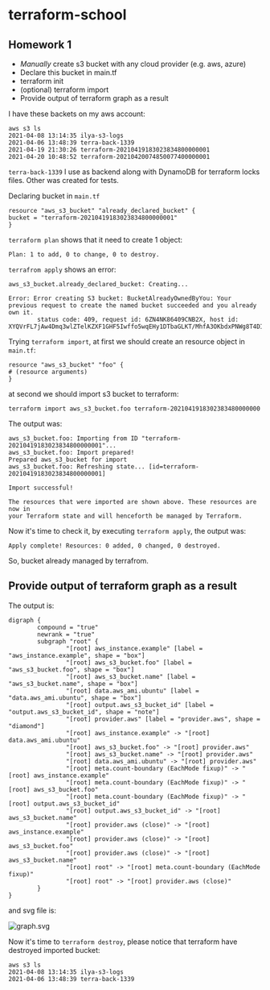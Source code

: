 # terraform-school

## Homework 1
* *Manually* create s3 bucket with any cloud provider (e.g. aws, azure)
* Declare this bucket in main.tf
* terraform init
* (optional) terraform import
* Provide output of terraform graph as a result

I have these backets on my aws account:

    aws s3 ls
    2021-04-08 13:14:35 ilya-s3-logs
    2021-04-06 13:48:39 terra-back-1339
    2021-04-19 21:30:26 terraform-20210419183023834800000001
    2021-04-20 10:48:52 terraform-20210420074850077400000001

`terra-back-1339` I use as backend along with DynamoDB for terraform locks files. Other was created for tests. 

Declaring bucket in `main.tf`

    resource "aws_s3_bucket" "already_declared_bucket" {
    bucket = "terraform-20210419183023834800000001"
    }

`terraform plan` shows that it need to create 1 object:

    Plan: 1 to add, 0 to change, 0 to destroy.

`terrafrom apply` shows an error:

    aws_s3_bucket.already_declared_bucket: Creating...

    Error: Error creating S3 bucket: BucketAlreadyOwnedByYou: Your previous request to create the named bucket succeeded and you already own it.
            status code: 409, request id: 6ZN4NK86409CNB2X, host id: XYQVrFL7jAw4Dmq3wlZTelKZXF1GHF5Iwffo5wqEHy1DTbaGLKT/MhfA3OKbdxPNWg8T4DIuOws=

Trying `terraform import`, at first we should create an resource object in `main.tf`:

    resource "aws_s3_bucket" "foo" {
    # (resource arguments)
    }

at second we should import s3 bucket to terraform:

    terraform import aws_s3_bucket.foo terraform-2021041918302383480000000

The output was:

    aws_s3_bucket.foo: Importing from ID "terraform-20210419183023834800000001"...
    aws_s3_bucket.foo: Import prepared!
    Prepared aws_s3_bucket for import
    aws_s3_bucket.foo: Refreshing state... [id=terraform-20210419183023834800000001]

    Import successful!

    The resources that were imported are shown above. These resources are now in
    your Terraform state and will henceforth be managed by Terraform.

Now it's time to check it, by executing `terraform apply`, the output was:

    Apply complete! Resources: 0 added, 0 changed, 0 destroyed.

So, bucket already managed by terrafrom. 

## Provide output of terraform graph as a result

The output is: 

    digraph {
            compound = "true"
            newrank = "true"
            subgraph "root" {
                    "[root] aws_instance.example" [label = "aws_instance.example", shape = "box"]
                    "[root] aws_s3_bucket.foo" [label = "aws_s3_bucket.foo", shape = "box"]
                    "[root] aws_s3_bucket.name" [label = "aws_s3_bucket.name", shape = "box"]
                    "[root] data.aws_ami.ubuntu" [label = "data.aws_ami.ubuntu", shape = "box"]
                    "[root] output.aws_s3_bucket_id" [label = "output.aws_s3_bucket_id", shape = "note"]
                    "[root] provider.aws" [label = "provider.aws", shape = "diamond"]
                    "[root] aws_instance.example" -> "[root] data.aws_ami.ubuntu"
                    "[root] aws_s3_bucket.foo" -> "[root] provider.aws"
                    "[root] aws_s3_bucket.name" -> "[root] provider.aws"
                    "[root] data.aws_ami.ubuntu" -> "[root] provider.aws"
                    "[root] meta.count-boundary (EachMode fixup)" -> "[root] aws_instance.example"
                    "[root] meta.count-boundary (EachMode fixup)" -> "[root] aws_s3_bucket.foo"
                    "[root] meta.count-boundary (EachMode fixup)" -> "[root] output.aws_s3_bucket_id"
                    "[root] output.aws_s3_bucket_id" -> "[root] aws_s3_bucket.name"
                    "[root] provider.aws (close)" -> "[root] aws_instance.example"
                    "[root] provider.aws (close)" -> "[root] aws_s3_bucket.foo"
                    "[root] provider.aws (close)" -> "[root] aws_s3_bucket.name"
                    "[root] root" -> "[root] meta.count-boundary (EachMode fixup)"
                    "[root] root" -> "[root] provider.aws (close)"
            }
    }

and svg file is:

![graph.svg](./graph.svg)

Now it's time to `terraform destroy`, please notice that terraform have destroyed imported bucket:

    aws s3 ls
    2021-04-08 13:14:35 ilya-s3-logs
    2021-04-06 13:48:39 terra-back-1339
